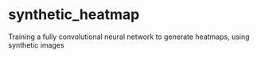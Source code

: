 # synthetic_heatmap
Training a fully convolutional neural network to generate heatmaps, using synthetic images
